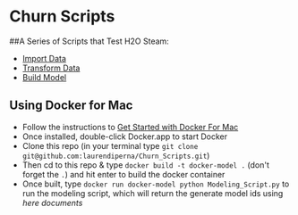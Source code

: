 # Churn Scripts

##A Series of Scripts that Test H2O Steam:
- [Import Data](https://github.com/laurendiperna/Churn_Scripts/blob/master/Extraction_Script.py)
- [Transform Data](https://github.com/laurendiperna/Churn_Scripts/blob/master/Transformation_Script.py)
- [Build Model](https://github.com/laurendiperna/Churn_Scripts/blob/master/Modeling_Script.py)

## Using Docker for Mac
- Follow the instructions to [Get Started with Docker For Mac](https://docs.docker.com/docker-for-mac/)
- Once installed, double-click Docker.app to start Docker
- Clone this repo (in your terminal type `git clone git@github.com:laurendiperna/Churn_Scripts.git`)
- Then cd to this repo & type `docker build -t docker-model .` (don't forget the `.`) and hit enter to build the docker container
- Once built, type `docker run docker-model python Modeling_Script.py` to run the modeling script, which will return the generate model ids using *here documents*
